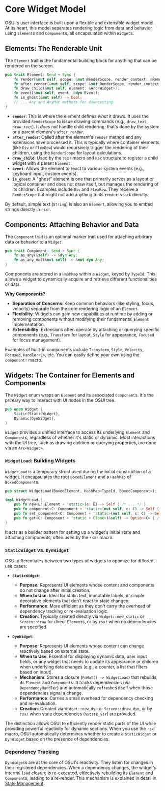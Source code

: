 # Core Widget Model

OSUI's user interface is built upon a flexible and extensible widget model. At its heart, this model separates rendering logic from data and behavior using `Element`s and `Component`s, all encapsulated within `Widget`s.

## Elements: The Renderable Unit

The `Element` trait is the fundamental building block for anything that can be rendered on the screen.

```rust
pub trait Element: Send + Sync {
    fn render(&mut self, scope: &mut RenderScope, render_context: &RenderContext);
    fn after_render(&mut self, scope: &mut RenderScope, render_context: &RenderContext);
    fn draw_child(&mut self, element: &Arc<Widget>);
    fn event(&mut self, event: &dyn Event);
    fn is_ghost(&mut self) -> bool;
    // ... Any and AnyMut methods for downcasting
}
```

*   **`render`**: This is where the element defines *what* it draws. It uses the provided `RenderScope` to issue drawing commands (e.g., `draw_text`, `draw_rect`). It *does not* handle child rendering; that's done by the system or a parent element's `after_render`.
*   **`after_render`**: Called after the element's `render` method and any extensions have processed it. This is typically where container elements (like `Div` or `FlexRow`) would recursively trigger the rendering of their children, using the `RenderScope` for layout calculations.
*   **`draw_child`**: Used by the `rsx!` macro and `Rsx` structure to register a child widget with a parent `Element`.
*   **`event`**: Allows the element to react to various system events (e.g., keyboard input, custom events).
*   **`is_ghost`**: A "ghost" element is one that primarily serves as a layout or logical container and does not draw itself, but manages the rendering of its children. Examples include `Div` and `FlexRow`. They receive a `RenderScope` but might not add anything to its `render_stack` directly.

By default, simple text (`String`) is also an `Element`, allowing you to embed strings directly in `rsx!`.

## Components: Attaching Behavior and Data

The `Component` trait is an optional marker trait used for attaching arbitrary data or behavior to a `Widget`.

```rust
pub trait Component: Send + Sync {
    fn as_any(&self) -> &dyn Any;
    fn as_any_mut(&mut self) -> &mut dyn Any;
}
```

Components are stored in a `HashMap` within a `Widget`, keyed by `TypeId`. This allows a widget to dynamically acquire and retrieve different functionalities or data.

**Why Components?**

*   **Separation of Concerns**: Keep common behaviors (like styling, focus, velocity) separate from the core rendering logic of an `Element`.
*   **Flexibility**: Widgets can gain new capabilities at runtime by adding or removing components without modifying their fundamental `Element` implementation.
*   **Extensibility**: Extensions often operate by attaching or querying specific components (e.g., `Transform` for layout, `Style` for appearance, `Focused` for focus management).

Examples of built-in components include `Transform`, `Style`, `Velocity`, `Focused`, `Handler<E>`, etc. You can easily define your own using the `component!` macro.

## Widgets: The Container for Elements and Components

The `Widget` enum wraps an `Element` and its associated `Component`s. It's the primary way to interact with UI nodes in the OSUI tree.

```rust
pub enum Widget {
    Static(StaticWidget),
    Dynamic(DynWidget),
}
```

`Widget` provides a unified interface to access its underlying `Element` and `Component`s, regardless of whether it's static or dynamic. Most interactions with the UI tree, such as drawing children or querying properties, are done via an `Arc<Widget>`.

### `WidgetLoad`: Building Widgets

`WidgetLoad` is a temporary struct used during the initial construction of a widget. It encapsulates the root `BoxedElement` and a `HashMap` of `BoxedComponent`s.

```rust
pub struct WidgetLoad(BoxedElement, HashMap<TypeId, BoxedComponent>);

impl WidgetLoad {
    pub fn new<E: Element + 'static>(e: E) -> Self { /* ... */ }
    pub fn component<C: Component + 'static>(mut self, c: C) -> Self { /* ... */ }
    pub fn set_component<C: Component + 'static>(mut self, c: C) -> Self { /* ... */ }
    pub fn get<C: Component + 'static + Clone>(&self) -> Option<C> { /* ... */ }
}
```

It acts as a builder pattern for setting up a widget's initial state and attaching components, often used by the `rsx!` macro.

### `StaticWidget` vs. `DynWidget`

OSUI differentiates between two types of widgets to optimize for different use cases:

*   **`StaticWidget`**:
    *   **Purpose**: Represents UI elements whose content and components do not change after initial creation.
    *   **When to Use**: Ideal for static text, immutable labels, or simple decorative elements that don't react to state changes.
    *   **Performance**: More efficient as they don't carry the overhead of dependency tracking or re-evaluation logic.
    *   **Creation**: Typically created directly via `Widget::new_static` or `Screen::draw` for direct `Element`s, or by `rsx!` when no dependencies are specified.

*   **`DynWidget`**:
    *   **Purpose**: Represents UI elements whose content can change reactively based on external state.
    *   **When to Use**: Essential for displaying dynamic data, user input fields, or any widget that needs to update its appearance or children when underlying data changes (e.g., a counter, a list that filters based on input).
    *   **Mechanism**: Stores a closure (`FnMut() -> WidgetLoad`) that rebuilds its `Element` and `Component`s. It tracks dependencies (via `DependencyHandler`) and automatically `refresh`es itself when those dependencies signal a change.
    *   **Performance**: Carries a small overhead for dependency checking and re-evaluation.
    *   **Creation**: Created via `Widget::new_dyn` or `Screen::draw_dyn`, or by `rsx!` when state dependencies (`%state_var`) are provided.

The distinction allows OSUI to efficiently render static parts of the UI while providing powerful reactivity for dynamic sections. When you use the `rsx!` macro, OSUI automatically determines whether to create a `StaticWidget` or `DynWidget` based on the presence of dependencies.

### Dependency Tracking

`DynWidget`s are at the core of OSUI's reactivity. They listen for changes in their registered dependencies. When a dependency changes, the widget's internal `load` closure is re-executed, effectively rebuilding its `Element` and `Component`s, leading to a re-render. This mechanism is explained in detail in [State Management](/docs/concepts/state-management).
